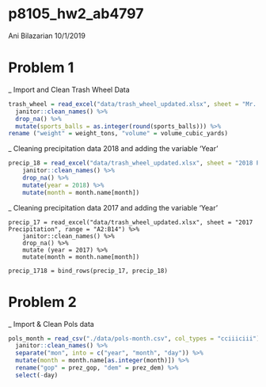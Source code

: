 p8105\_hw2\_ab4797
================
Ani Bilazarian
10/1/2019

# Problem 1

\_ Import and Clean Trash Wheel
Data

``` r
trash_wheel = read_excel("data/trash_wheel_updated.xlsx", sheet = "Mr. Trash Wheel", range = "A2:N408") %>% 
  janitor::clean_names() %>% 
  drop_na() %>% 
  mutate(sports_balls = as.integer(round(sports_balls))) %>% 
rename ("weight" = weight_tons, "volume" = volume_cubic_yards)
```

\_ Cleaning precipitation data 2018 and adding the variable
‘Year’

``` r
precip_18 = read_excel("data/trash_wheel_updated.xlsx", sheet = "2018 Precipitation", range = "A2:B14") %>% 
    janitor::clean_names() %>% 
    drop_na() %>% 
    mutate(year = 2018) %>% 
    mutate(month = month.name[month])
```

\_ Cleaning precipitation data 2017 and adding the variable
‘Year’

``` import
precip_17 = read_excel("data/trash_wheel_updated.xlsx", sheet = "2017 Precipitation", range = "A2:B14") %>% 
    janitor::clean_names() %>% 
    drop_na() %>% 
    mutate (year = 2017) %>% 
    mutate(month = month.name[month]) 

precip_1718 = bind_rows(precip_17, precip_18)
```

# Problem 2

\_ Import & Clean Pols
data

``` r
pols_month = read_csv("./data/pols-month.csv", col_types = "cciiiciii") %>% 
  janitor::clean_names() %>% 
  separate("mon", into = c("year", "month", "day")) %>% 
  mutate(month = month.name[as.integer(month)]) %>% 
  rename("gop" = prez_gop, "dem" = prez_dem) %>% 
  select(-day)
```
